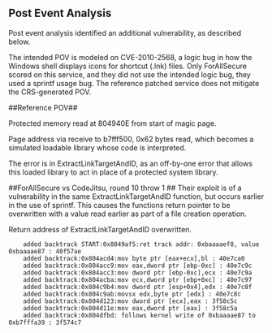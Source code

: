 ## Post Event Analysis
Post event analysis identified an additional vulnerability, as described below.

The intended POV is modeled on CVE-2010-2568, a logic bug in how the Windows shell displays icons for shortcut (.lnk) files.  Only ForAllSecure scored on this service, and they did not use the intended logic bug, they used a sprintf usage bug.  The reference patched service does not mitigate the CRS-generated POV.

##Reference POV##

Protected memory read at 804940E from start of magic page.

Page address via receive to b7fff500, 0x62 bytes read,
which becomes a simulated loadable library whose code is
interpreted.

The error is in ExtractLinkTargetAndID, as an off-by-one
error that allows this loaded library to act in place of
a protected system library.


##ForAllSecure vs CodeJitsu, round 10 throw 1 ##
Their exploit is of a vulnerability in the same ExtractLinkTargetAndID
function, but occurs earlier in the use of sprintf.  This causes the
functions return pointer to be overwritten with a value read earlier
as part of a file creation operation.

Return address of ExtractLinkTargetAndID overwritten.

        added backtrack START:0x8049af5:ret track addr: 0xbaaaaef8, value 0xbaaaae87 : 40f57ae
        added backtrack:0x804acd4:mov byte ptr [eax+ecx],bl : 40e7ca0
        added backtrack:0x804acc9:mov eax,dword ptr [ebp-0xc] : 40e7c9c
        added backtrack:0x804acc3:mov dword ptr [ebp-0xc],ecx : 40e7c9a
        added backtrack:0x804acba:mov ecx,dword ptr [ebp+0xc] : 40e7c97
        added backtrack:0x804c9b4:mov dword ptr [esp+0x4],edx : 40e7c8f
        added backtrack:0x804c9ab:movsx edx,byte ptr [edx] : 40e7c8c
        added backtrack:0x804d123:mov dword ptr [ecx],eax : 3f58c5c
        added backtrack:0x804d11e:mov eax,dword ptr [eax] : 3f58c5a
        added backtrack:0x804dfbd: follows kernel write of 0xbaaaae87 to 0xb7fffa39 : 3f574c7

